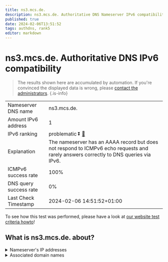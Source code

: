 ```yaml
---
title: ns3.mcs.de.
description: ns3.mcs.de. Authoritative DNS Nameserver IPv6 compatibility
published: true
date: 2024-02-06T13:51:52
tags: authdns, rank5
editor: markdown
---
```


# ns3.mcs.de. Authoritative DNS IPv6 compatibility

> The results shown here are accumulated by automation. If you're convinced the displayed data is wrong, please [contact the administrators](/howto/chat). 
{.is-info}




|   |   |
| - | - |
| Nameserver DNS name | ns3.mcs.de.
| Amount IPv6 address | 1
| IPv6 ranking | problematic :arrow_double_down: [🔗](/howto/ranking) |
| Explanation | The nameserver has an AAAA record but does not respond to ICMPv6 echo requests and rarely answers correctly to DNS queries via IPv6. |
| ICMPv6 success rate | 100%|
| DNS query success rate | 0% |
| Last Check Timestamp | 2024-02-06 14:51:52+01:00 |

To see how this test was performed, please have a look at [our website test criteria howto](/howto/testcriteria/authdns)!


## What is ns3.mcs.de. about?




<details>
<summary>Nameserver's IP addresses</summary>

2a03:4000:43:502::1

</details>



<details>
<summary>Associated domain names</summary>

www.hamburg.de

</details>
